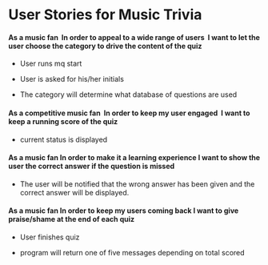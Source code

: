 <h1>User Stories for Music Trivia</h1>

<h4>As a music fan 
In order to appeal to a wide range of users 
I want to let the user choose the category to drive the content of the quiz</h4>

<ul>
    <li>User runs mq start</li>
</ul>

<ul>
    <li>User is asked for his/her initials</li>
    </ul>

<ul>
    <li>The category will determine what database of questions are used</li>
    </ul>

<h4>As a competitive music fan 
In order to keep my user engaged 
I want to keep a running score of the quiz</h4>


<ul>
    <li>current status is displayed</li>
    </ul>

<h4>As a music fan
In order to make it a learning experience
I want to show the user the correct answer if the question is missed</h4>

<ul>
    <li>The user will be notified that the wrong answer has been given and the correct answer will be displayed.</li>
    </ul>

<h4>As a music fan
In order to keep my users coming back
I want to give praise/shame at the end of each quiz</h4>
<ul>
    <li>User finishes quiz</li>
    </ul>

<ul>
    <li>program will return one of five messages depending on total scored</li>
</ul>
